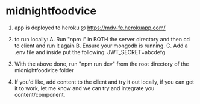 # midnightfoodvice
1. app is deployed to heroku @ https://mdv-fe.herokuapp.com/

2. to run locally:
    A.  Run "npm i" in BOTH the server directory and then cd to client and run it again
    B.  Ensure your mongodb is running.
    C.  Add a .env file and inside put the following: JWT_SECRET=abcdefg

3.  With the above done, run "npm run dev" from the root directory of the midnightfoodvice folder

4. If you'd like, add content to the client and try it out locally, if you can get it to work, let me know and we can try and integrate you content/component.